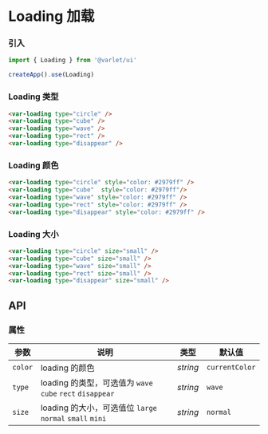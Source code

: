 # Loading 加载

### 引入

```js
import { Loading } from '@varlet/ui'

createApp().use(Loading)
```

### Loading 类型

```html
<var-loading type="circle" />
<var-loading type="cube" />
<var-loading type="wave" />
<var-loading type="rect" />
<var-loading type="disappear" />
```

### Loading 颜色
```html
<var-loading type="circle" style="color: #2979ff" />
<var-loading type="cube"  style="color: #2979ff"/>
<var-loading type="wave" style="color: #2979ff" />
<var-loading type="rect" style="color: #2979ff" />
<var-loading type="disappear" style="color: #2979ff" />
```

### Loading 大小

```html
<var-loading type="circle" size="small" />
<var-loading type="cube" size="small" />
<var-loading type="wave" size="small" />
<var-loading type="rect" size="small" />
<var-loading type="disappear" size="small" />
```

## API

### 属性

| 参数  | 说明                                                      | 类型     | 默认值         |
| ----- | --------------------------------------------------------- | -------- | -------------- |
| `color` | loading 的颜色                                            | _string_ | `currentColor` |
| `type`  | loading 的类型，可选值为 `wave` `cube` `rect` `disappear` | _string_ | `wave`         |
| `size`  | loading 的大小，可选值位 `large` `normal` `small` `mini`  | _string_ | `normal`       |
